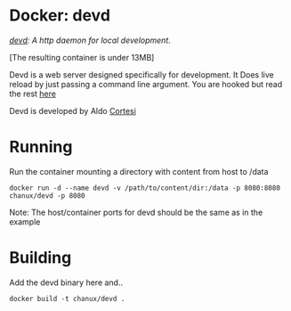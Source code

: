 # Docker: devd

*[devd](https://github.com/cortesi/devd): A http daemon for local development.*

[The resulting container is under 13MB]

Devd is a web server designed specifically for development. It Does live reload
by just passing a command line argument. You are hooked but read the rest [here](http://corte.si/posts/devd/intro/index.html)

Devd is developed by Aldo [Cortesi](https://twitter.com/cortesi)

# Running

Run the container mounting a directory with content from host to /data

    docker run -d --name devd -v /path/to/content/dir:/data -p 8080:8080 chanux/devd -p 8080

Note: The host/container ports for devd should be the same as in the example

# Building

Add the devd binary here and..
    
    docker build -t chanux/devd .
